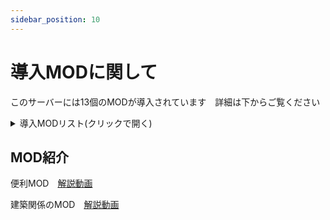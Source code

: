 ```yaml
---
sidebar_position: 10
---
```


# 導入MODに関して

このサーバーには13個のMODが導入されています　詳細は下からご覧ください

<details>
<summary>導入MODリスト(クリックで開く)</summary>

MOD名  　　　　　　　　　　　   | MODページ                | 備考
---------- | ------------------- | -------
Best Eggs!　　　　  　　　　　　　　　　　　　　  |  [MODページ](https://steamcommunity.com/sharedfiles/filedetails/?id=1931415003) | ブリーディング補助  
Awesome SpyGlass!  　　　　　　　　　　　　　　  |[MODページ](https://steamcommunity.com/sharedfiles/filedetails/?id=1404697612) | 便利望遠鏡   　
TributTransfer  　　　　　　　　　　　　　　　　 | [MODページ](https://steamcommunity.com/sharedfiles/filedetails/?id=2044129379) | 転送不可アイテムを転送可能にする  
Builder's Improvements (vanilla improved)　　　|[MODページ](https://steamcommunity.com/sharedfiles/filedetails/?id=854186603) | スナップポイント追加MOD     　
eco's Garden Decor    　　　　　　　　　　　　  |[MODページ](https://steamcommunity.com/sharedfiles/filedetails/?id=880871931) | 庭装飾追加MOD     　　
eco's Terrariums  　　　　　　　　　　　　　    | [MODページ](https://steamcommunity.com/sharedfiles/filedetails/?id=880887081) |水槽追加MOD   　
eco Trees  　　　　　　　　　　　　　　　　　    | [MODページ](https://steamcommunity.com/sharedfiles/filedetails/?id=670764308) |植物追加MOD 
eco's Shoppe Decor　　　　  　　　　　　        | [MODページ](https://steamcommunity.com/sharedfiles/filedetails/?id=902548451) | お店装飾MOD
eco's RP Decor 　　　 　　　　　　　　　         |[MODページ](https://steamcommunity.com/sharedfiles/filedetails/?id=741203089) | 料理など追加MOD
eco's Stable Structures and Decor　　　　　　　 | [MODページ](https://steamcommunity.com/sharedfiles/filedetails/?id=1091147617) | ウエスタン風建造物追加MOD 
Additional Lighting　　　　　　 　　　　　　   | [MODページ](https://steamcommunity.com/sharedfiles/filedetails/?id=1380777369) | ライト追加MOD 
Ark Nucleus - Ver. 0.101.0　　　　　　　　　   |[MODページ](https://steamcommunity.com/sharedfiles/filedetails/?id=2566418613) | サーバー管理等に使うmod
Simple Spawners  　　　　　　　　　　　　　　　　 | [MODページ](https://steamcommunity.com/sharedfiles/filedetails/?id=1295978823) | 建築不可エリアなどを作れるMOD

</details>

## MOD紹介

便利MOD　[解説動画](https://youtu.be/Fl_ZgEowdFE)

建築関係のMOD　[解説動画](https://youtu.be/BgaWCCvpjsQ)